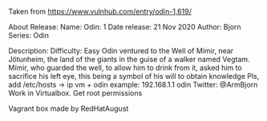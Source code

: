 Taken from https://www.vulnhub.com/entry/odin-1,619/ 

About Release:
    Name: Odin: 1
    Date release: 21 Nov 2020
    Author: Bjorn
    Series: Odin

Description:
    Difficulty: Easy
    Odin ventured to the Well of Mimir, near Jötunheim, the land of the giants in the guise of a walker named Vegtam. Mímir, who guarded the well, to allow him to drink from it, asked him to sacrifice his left eye, this being a symbol of his will to obtain knowledge
    Pls, add /etc/hosts -> ip vm + odin
    example: 192.168.1.1 odin
    Twitter: @ArmBjorn
    Work in Virtualbox.
    Get root permissions 

Vagrant box made by RedHatAugust

